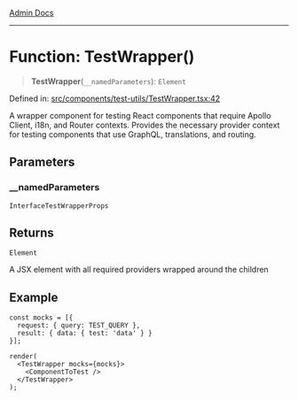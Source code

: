 [Admin Docs](/)

***

# Function: TestWrapper()

> **TestWrapper**(`__namedParameters`): `Element`

Defined in: [src/components/test-utils/TestWrapper.tsx:42](https://github.com/Aad1tya27/talawa-admin/blob/dd4a08e622d0fa38bcf9758a530e8cdf917dbac8/src/components/test-utils/TestWrapper.tsx#L42)

A wrapper component for testing React components that require Apollo Client, i18n, and Router contexts.
Provides the necessary provider context for testing components that use GraphQL, translations, and routing.

## Parameters

### \_\_namedParameters

`InterfaceTestWrapperProps`

## Returns

`Element`

A JSX element with all required providers wrapped around the children

## Example

```tsx
const mocks = [{
  request: { query: TEST_QUERY },
  result: { data: { test: 'data' } }
}];

render(
  <TestWrapper mocks={mocks}>
    <ComponentToTest />
  </TestWrapper>
);
```
